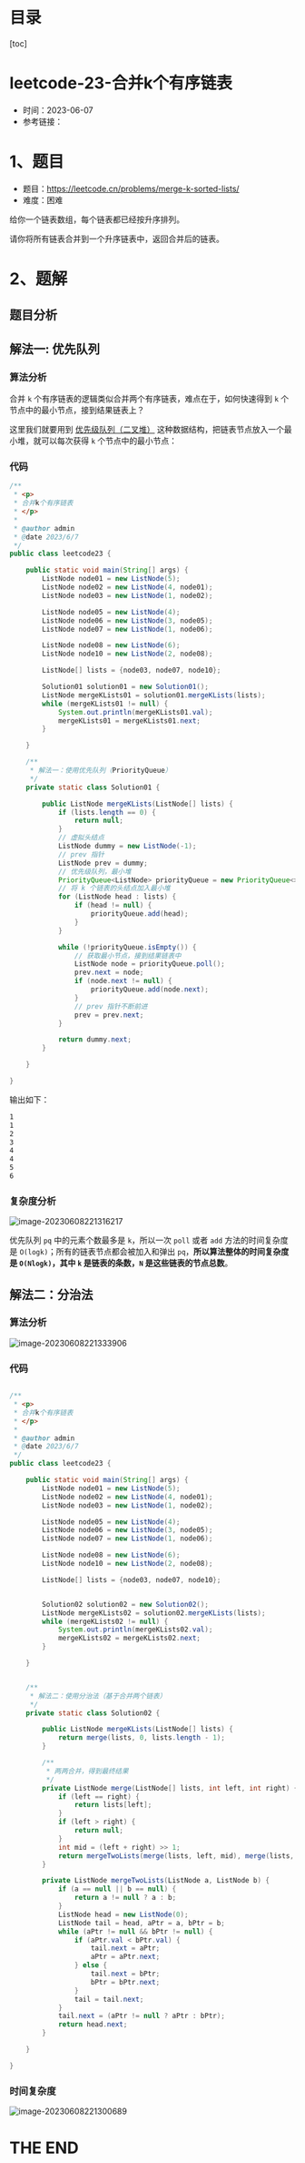 # 目录

[toc]

# leetcode-23-合并k个有序链表

- 时间：2023-06-07
- 参考链接：



# 1、题目

- 题目：https://leetcode.cn/problems/merge-k-sorted-lists/
- 难度：困难



给你一个链表数组，每个链表都已经按升序排列。

请你将所有链表合并到一个升序链表中，返回合并后的链表。





# 2、题解

## 题目分析



## 解法一: 优先队列

### 算法分析



合并 `k` 个有序链表的逻辑类似合并两个有序链表，难点在于，如何快速得到 `k` 个节点中的最小节点，接到结果链表上？

这里我们就要用到 [优先级队列（二叉堆）](https://labuladong.gitee.io/algo/di-yi-zhan-da78c/shou-ba-sh-daeca/er-cha-dui-1a386/) 这种数据结构，把链表节点放入一个最小堆，就可以每次获得 `k` 个节点中的最小节点：



### 代码

```java
/**
 * <p>
 * 合并k个有序链表
 * </p>
 *
 * @author admin
 * @date 2023/6/7
 */
public class leetcode23 {

    public static void main(String[] args) {
        ListNode node01 = new ListNode(5);
        ListNode node02 = new ListNode(4, node01);
        ListNode node03 = new ListNode(1, node02);

        ListNode node05 = new ListNode(4);
        ListNode node06 = new ListNode(3, node05);
        ListNode node07 = new ListNode(1, node06);

        ListNode node08 = new ListNode(6);
        ListNode node10 = new ListNode(2, node08);

        ListNode[] lists = {node03, node07, node10};

        Solution01 solution01 = new Solution01();
        ListNode mergeKLists01 = solution01.mergeKLists(lists);
        while (mergeKLists01 != null) {
            System.out.println(mergeKLists01.val);
            mergeKLists01 = mergeKLists01.next;
        }

    }

    /**
     * 解法一：使用优先队列（PriorityQueue）
     */
    private static class Solution01 {

        public ListNode mergeKLists(ListNode[] lists) {
            if (lists.length == 0) {
                return null;
            }
            // 虚拟头结点
            ListNode dummy = new ListNode(-1);
            // prev 指针
            ListNode prev = dummy;
            // 优先级队列，最小堆
            PriorityQueue<ListNode> priorityQueue = new PriorityQueue<>(lists.length, Comparator.comparingInt(a -> a.val));
            // 将 k 个链表的头结点加入最小堆
            for (ListNode head : lists) {
                if (head != null) {
                    priorityQueue.add(head);
                }
            }

            while (!priorityQueue.isEmpty()) {
                // 获取最小节点，接到结果链表中
                ListNode node = priorityQueue.poll();
                prev.next = node;
                if (node.next != null) {
                    priorityQueue.add(node.next);
                }
                // prev 指针不断前进
                prev = prev.next;
            }

            return dummy.next;
        }

    }

}
```

输出如下：

```sh
1
1
2
3
4
4
5
6
```





### 复杂度分析

![image-20230608221316217](https://2021-joker.oss-cn-shanghai.aliyuncs.com/java_img/image-20230608221316217.png)

优先队列 `pq` 中的元素个数最多是 `k`，所以一次 `poll` 或者 `add` 方法的时间复杂度是 `O(logk)`；所有的链表节点都会被加入和弹出 `pq`，**所以算法整体的时间复杂度是 `O(Nlogk)`，其中 `k` 是链表的条数，`N` 是这些链表的节点总数**。



## 解法二：分治法

### 算法分析

![image-20230608221333906](https://2021-joker.oss-cn-shanghai.aliyuncs.com/java_img/image-20230608221333906.png)

### 代码

```java

/**
 * <p>
 * 合并k个有序链表
 * </p>
 *
 * @author admin
 * @date 2023/6/7
 */
public class leetcode23 {

    public static void main(String[] args) {
        ListNode node01 = new ListNode(5);
        ListNode node02 = new ListNode(4, node01);
        ListNode node03 = new ListNode(1, node02);

        ListNode node05 = new ListNode(4);
        ListNode node06 = new ListNode(3, node05);
        ListNode node07 = new ListNode(1, node06);

        ListNode node08 = new ListNode(6);
        ListNode node10 = new ListNode(2, node08);

        ListNode[] lists = {node03, node07, node10};


        Solution02 solution02 = new Solution02();
        ListNode mergeKLists02 = solution02.mergeKLists(lists);
        while (mergeKLists02 != null) {
            System.out.println(mergeKLists02.val);
            mergeKLists02 = mergeKLists02.next;
        }

    }


    /**
     * 解法二：使用分治法（基于合并两个链表）
     */
    private static class Solution02 {

        public ListNode mergeKLists(ListNode[] lists) {
            return merge(lists, 0, lists.length - 1);
        }

        /**
         * 两两合并，得到最终结果
         */
        private ListNode merge(ListNode[] lists, int left, int right) {
            if (left == right) {
                return lists[left];
            }
            if (left > right) {
                return null;
            }
            int mid = (left + right) >> 1;
            return mergeTwoLists(merge(lists, left, mid), merge(lists, mid + 1, right));
        }

        private ListNode mergeTwoLists(ListNode a, ListNode b) {
            if (a == null || b == null) {
                return a != null ? a : b;
            }
            ListNode head = new ListNode(0);
            ListNode tail = head, aPtr = a, bPtr = b;
            while (aPtr != null && bPtr != null) {
                if (aPtr.val < bPtr.val) {
                    tail.next = aPtr;
                    aPtr = aPtr.next;
                } else {
                    tail.next = bPtr;
                    bPtr = bPtr.next;
                }
                tail = tail.next;
            }
            tail.next = (aPtr != null ? aPtr : bPtr);
            return head.next;
        }

    }

}
```



### 时间复杂度

![image-20230608221300689](https://2021-joker.oss-cn-shanghai.aliyuncs.com/java_img/image-20230608221300689.png)



# THE END
